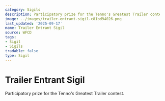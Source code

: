 ```yaml
---
category: Sigils
description: Participatory prize for the Tenno's Greatest Trailer contest.
image: ../images/trailer-entrant-sigil-c81bd94026.png
last_updated: '2025-09-17'
name: Trailer Entrant Sigil
source: WFCD
tags:
- Sigil
- Sigils
tradable: false
type: Sigil
---
```


# Trailer Entrant Sigil

Participatory prize for the Tenno's Greatest Trailer contest.

